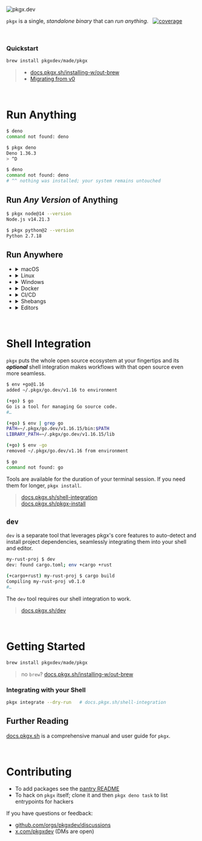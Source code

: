 ![pkgx.dev](https://pkgx.dev/banner.png)

`pkgx` is a single, *standalone binary* that can *run anything*.
&nbsp;&nbsp;[![coverage][]][coveralls]

&nbsp;


### Quickstart

```sh
brew install pkgxdev/made/pkgx
```

> * [docs.pkgx.sh/installing-w/out-brew]
> * [Migrating from v0](https://blog.pkgx.dev/pkgx-1-0-0-alpha-1/)

&nbsp;


# Run Anything

```sh
$ deno
command not found: deno

$ pkgx deno
Deno 1.36.3
> ^D

$ deno
command not found: deno
# ^^ nothing was installed; your system remains untouched
```


## Run *Any Version* of Anything

```sh
$ pkgx node@14 --version
Node.js v14.21.3

$ pkgx python@2 --version
Python 2.7.18
```


## Run Anywhere

* <details><summary>macOS</summary><br>

  * macOS >= 11
  * x86-64 & Apple Silicon

  </details>
* <details><summary>Linux</summary><br>

  * glibc >=2.28 [repology](https://repology.org/project/glibc/versions)
  * `x86_64` & `arm64`

  </details>
* <details><summary>Windows</summary><br>

  WSL2; x86-64. *Native windows is planned.*

  </details>
* <details><summary>Docker</summary><br>

  ```sh
  $ pkgx docker run -it pkgxdev/pkgx

  (docker) $ pkgx node@16
  Welcome to Node.js v16.20.1.
  Type ".help" for more information.
  >
  ```

  Or in a `Dockerfile`:

  ```Dockerfile
  FROM pkgxdev/pkgx
  RUN pkgx deno@1.35 task start
  ```

  Or in any image:

  ```Dockerfile
  FROM ubuntu
  RUN curl https://pkgx.sh | sh
  RUN pkgx python@3.10 -m http.server 8000
  ```

  > [docs.pkgx.sh/docker]

  </details>
* <details><summary>CI/CD</summary><br>

  ```yaml
  - uses: pkgxdev/setup@v1
  - run: pkgx shellcheck
  ```

  Or in other CI/CD providers:

  ```sh
  $ curl https://pkgx.sh | sh
  $ pkgx shellcheck
  ```

  > [docs.pkgx.sh/ci-cd]

  </details>
* <details><summary>Shebangs</summary><br>

  ```sh
  #!/usr/bin/env -S pkgx python@3.10
  ```

  > [docs.pkgx.sh/scripts]

  </details>
* <details><summary>Editors</summary><br>

  ```sh
  $ cd myproj

  myproj $ env +cargo
  (+cargo) myproj $ code .
  ```

  Or use [`dev`][dev]; a separate tool that uses the pkgx primitives to
  automatically determine and utilize your dependencies based on your
  project’s keyfiles.

  ```sh
  $ cd myproj

  myproj $ dev
  env +cargo +rust

  (+cargo+rust) my-rust-project $ code .
  ```

  > [docs.pkgx.sh/editors]

  </details>

&nbsp;


# Shell Integration

`pkgx` puts the whole open source ecosystem at your fingertips and its
***optional*** shell integration makes workflows with that open source
even more seamless.

```sh
$ env +go@1.16
added ~/.pkgx/go.dev/v1.16 to environment

(+go) $ go
Go is a tool for managing Go source code.
#…

(+go) $ env | grep go
PATH=~/.pkgx/go.dev/v1.16.15/bin:$PATH
LIBRARY_PATH=~/.pkgx/go.dev/v1.16.15/lib

(+go) $ env -go
removed ~/.pkgx/go.dev/v1.16 from environment

$ go
command not found: go
```

Tools are available for the duration of your terminal session.
If you need them for longer, `pkgx install`.

> [docs.pkgx.sh/shell-integration] \
> [docs.pkgx.sh/pkgx-install]

## `dev`

`dev` is a separate tool that leverages pkgx's core
features to auto-detect and install project dependencies, seamlessly
integrating them into your shell and editor.

```sh
my-rust-proj $ dev
dev: found cargo.toml; env +cargo +rust

(+cargo+rust) my-rust-proj $ cargo build
Compiling my-rust-proj v0.1.0
#…
```

The `dev` tool requires our shell integration to work.

> [docs.pkgx.sh/dev][dev]

&nbsp;



# Getting Started

```sh
brew install pkgxdev/made/pkgx
```

> no `brew`? [docs.pkgx.sh/installing-w/out-brew]

### Integrating with your Shell

```sh
pkgx integrate --dry-run   # docs.pkgx.sh/shell-integration
```

## Further Reading

[docs.pkgx.sh][docs] is a comprehensive manual and user guide for `pkgx`.

&nbsp;



# Contributing

* To add packages see the [pantry README]
* To hack on `pkgx` itself; clone it and then `pkgx deno task` to list
  entrypoints for hackers

If you have questions or feedback:

* [github.com/orgs/pkgxdev/discussions][discussions]
* [x.com/pkgxdev](https://x.com/pkgxdev) (DMs are open)


[docs]: https://docs.pkgx.sh
[pantry README]: ../../../pantry#contributing
[discussions]: ../../discussions
[docs.pkgx.sh/pkgx-install]: https://docs.pkgx.sh/pkgx-install
[docs.pkgx.sh/ci-cd]: https://docs.pkgx.sh/ci-cd
[docs.pkgx.sh/scripts]: https://docs.pkgx.sh/scripts
[docs.pkgx.sh/editors]: https://docs.pkgx.sh/editors
[docs.pkgx.sh/docker]: https://docs.pkgx.sh/docker
[docs.pkgx.sh/installing-w/out-brew]: https://docs.pkgx.sh/installing-w/out-brew
[docs.pkgx.sh/shell-integration]: https://docs.pkgx.sh/shell-integration
[dev]: https://docs.pkgx.sh/dev

[coverage]: https://coveralls.io/repos/github/pkgxdev/pkgx/badge.svg?branch=main
[coveralls]: https://coveralls.io/github/pkgxdev/pkgx?branch=main
